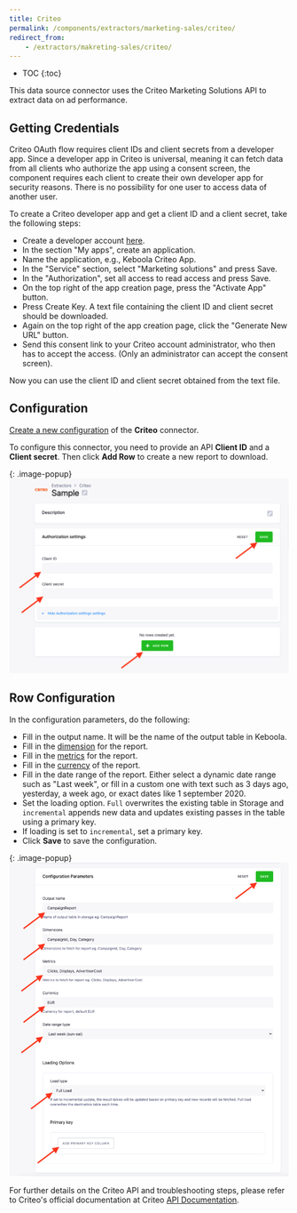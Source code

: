 ```yaml
---
title: Criteo
permalink: /components/extractors/marketing-sales/criteo/
redirect_from:
    - /extractors/makreting-sales/criteo/
---
```


* TOC
{:toc}

This data source connector uses the Criteo Marketing Solutions API to extract data on ad performance.

## Getting Credentials

Criteo OAuth flow requires client IDs and client secrets from a developer app. Since a developer app in Criteo is universal, meaning it 
can fetch data from all clients who authorize the app using a consent screen, the component requires each client to create their own
developer app for security reasons. There is no possibility for one user to access data of another user.

To create a Criteo developer app and get a client ID and a client secret, take the following steps:

 - Create a developer account [here](https://developers.criteo.com/).
 - In the section "My apps", create an application.
 - Name the application, e.g., Keboola Criteo App.
 - In the "Service" section, select "Marketing solutions" and press Save.
 - In the "Authorization", set all access to read access and press Save.
 - On the top right of the app creation page, press the "Activate App" button.
 - Press Create Key. A text file containing the client ID and client secret should be downloaded.
 - Again on the top right of the app creation page, click the "Generate New URL" button.
 - Send this consent link to your Criteo account administrator, who then has to accept the access. (Only an administrator can accept the consent screen).

Now you can use the client ID and client secret obtained from the text file.

## Configuration
[Create a new configuration](/components/#creating-component-configuration) of the **Criteo** connector.

To configure this connector, you need to provide an API **Client ID** and a **Client secret**. Then click **Add Row**
to create a new report to download.

{: .image-popup}
![Screenshot - Auth configuration](/components/extractors/marketing-sales/criteo/auth.png)

## Row Configuration

In the configuration parameters, do the following:
- Fill in the output name. It will be the name of the output table in Keboola.
- Fill in the [dimension](https://developers.criteo.com/marketing-solutions/docs/dimensions) for the report.
- Fill in the [metrics](https://developers.criteo.com/marketing-solutions/docs/metrics) for the report.
- Fill in the [currency](https://developers.criteo.com/marketing-solutions/docs/currencies-supported) of the report.
- Fill in the date range of the report. Either select a dynamic date range such as "Last week", or fill in a custom one with text such as 3 days ago, yesterday, a week ago, or exact dates like 1 september 2020.
- Set the loading option. `Full` overwrites the existing table in Storage and `incremental` appends new data and updates existing passes in the table using a primary key.
- If loading is set to `incremental`, set a primary key.
- Click **Save** to save the configuration.

{: .image-popup}
![Screenshot - Row configuration](/components/extractors/marketing-sales/criteo/row.png)

For further details on the Criteo API and troubleshooting steps, please refer to Criteo's official documentation at Criteo [API Documentation](https://developers.criteo.com/marketing-solutions/docs/api-troubleshooting-tips).
